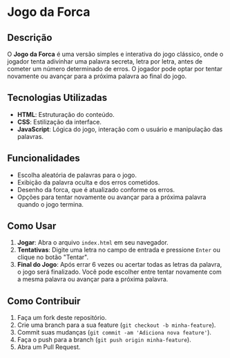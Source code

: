 # Jogo da Forca

## Descrição
O **Jogo da Forca** é uma versão simples e interativa do jogo clássico, onde o jogador tenta adivinhar uma palavra secreta, letra por letra, antes de cometer um número determinado de erros. O jogador pode optar por tentar novamente ou avançar para a próxima palavra ao final do jogo.

## Tecnologias Utilizadas
- **HTML**: Estruturação do conteúdo.
- **CSS**: Estilização da interface.
- **JavaScript**: Lógica do jogo, interação com o usuário e manipulação das palavras.

## Funcionalidades
- Escolha aleatória de palavras para o jogo.
- Exibição da palavra oculta e dos erros cometidos.
- Desenho da forca, que é atualizado conforme os erros.
- Opções para tentar novamente ou avançar para a próxima palavra quando o jogo termina.

## Como Usar
1. **Jogar**: Abra o arquivo `index.html` em seu navegador.
2. **Tentativas**: Digite uma letra no campo de entrada e pressione `Enter` ou clique no botão "Tentar".
3. **Final do Jogo**: Após errar 6 vezes ou acertar todas as letras da palavra, o jogo será finalizado. Você pode escolher entre tentar novamente com a mesma palavra ou avançar para a próxima palavra.

## Como Contribuir
1. Faça um fork deste repositório.
2. Crie uma branch para a sua feature (`git checkout -b minha-feature`).
3. Commit suas mudanças (`git commit -am 'Adiciona nova feature'`).
4. Faça o push para a branch (`git push origin minha-feature`).
5. Abra um Pull Request.

